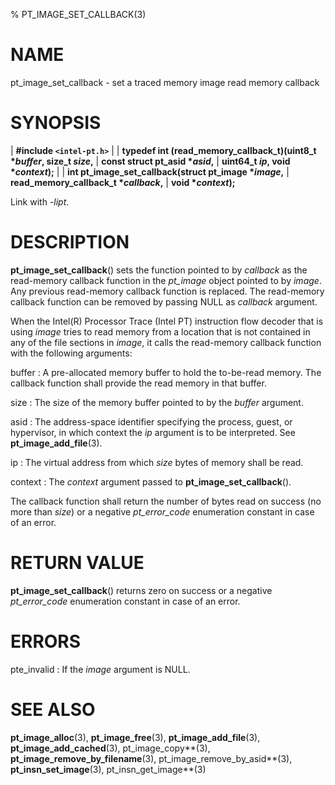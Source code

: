 % PT_IMAGE_SET_CALLBACK(3)

<!---
 ! Copyright (c) 2015-2025, Intel Corporation
 ! SPDX-License-Identifier: BSD-3-Clause
 !
 ! Redistribution and use in source and binary forms, with or without
 ! modification, are permitted provided that the following conditions are met:
 !
 !  * Redistributions of source code must retain the above copyright notice,
 !    this list of conditions and the following disclaimer.
 !  * Redistributions in binary form must reproduce the above copyright notice,
 !    this list of conditions and the following disclaimer in the documentation
 !    and/or other materials provided with the distribution.
 !  * Neither the name of Intel Corporation nor the names of its contributors
 !    may be used to endorse or promote products derived from this software
 !    without specific prior written permission.
 !
 ! THIS SOFTWARE IS PROVIDED BY THE COPYRIGHT HOLDERS AND CONTRIBUTORS "AS IS"
 ! AND ANY EXPRESS OR IMPLIED WARRANTIES, INCLUDING, BUT NOT LIMITED TO, THE
 ! IMPLIED WARRANTIES OF MERCHANTABILITY AND FITNESS FOR A PARTICULAR PURPOSE
 ! ARE DISCLAIMED. IN NO EVENT SHALL THE COPYRIGHT OWNER OR CONTRIBUTORS BE
 ! LIABLE FOR ANY DIRECT, INDIRECT, INCIDENTAL, SPECIAL, EXEMPLARY, OR
 ! CONSEQUENTIAL DAMAGES (INCLUDING, BUT NOT LIMITED TO, PROCUREMENT OF
 ! SUBSTITUTE GOODS OR SERVICES; LOSS OF USE, DATA, OR PROFITS; OR BUSINESS
 ! INTERRUPTION) HOWEVER CAUSED AND ON ANY THEORY OF LIABILITY, WHETHER IN
 ! CONTRACT, STRICT LIABILITY, OR TORT (INCLUDING NEGLIGENCE OR OTHERWISE)
 ! ARISING IN ANY WAY OUT OF THE USE OF THIS SOFTWARE, EVEN IF ADVISED OF THE
 ! POSSIBILITY OF SUCH DAMAGE.
 !-->

# NAME

pt_image_set_callback - set a traced memory image read memory callback


# SYNOPSIS

| **\#include `<intel-pt.h>`**
|
| **typedef int (read_memory_callback_t)(uint8_t \**buffer*, size_t *size*,**
|				                       **const struct pt_asid \**asid*,**
|				                       **uint64_t *ip*, void \**context*);**
|
| **int pt_image_set_callback(struct pt_image \**image*,**
|					        **read_memory_callback_t \**callback*,**
|                           **void \**context*);**

Link with *-lipt*.


# DESCRIPTION

**pt_image_set_callback**() sets the function pointed to by *callback* as the
read-memory callback function in the *pt_image* object pointed to by *image*.
Any previous read-memory callback function is replaced.  The read-memory
callback function can be removed by passing NULL as *callback* argument.

When the Intel(R) Processor Trace (Intel PT) instruction flow decoder that is
using *image* tries to read memory from a location that is not contained in any
of the file sections in *image*, it calls the read-memory callback function with
the following arguments:

buffer
:   A pre-allocated memory buffer to hold the to-be-read memory.  The callback
    function shall provide the read memory in that buffer.

size
:   The size of the memory buffer pointed to by the *buffer* argument.

asid
:   The address-space identifier specifying the process, guest, or hypervisor,
    in which context the *ip* argument is to be interpreted.  See
    **pt_image_add_file**(3).

ip
:   The virtual address from which *size* bytes of memory shall be read.

context
:   The *context* argument passed to **pt_image_set_callback**().

The callback function shall return the number of bytes read on success (no more
than *size*) or a negative *pt_error_code* enumeration constant in case of an
error.


# RETURN VALUE

**pt_image_set_callback**() returns zero on success or a negative
*pt_error_code* enumeration constant in case of an error.


# ERRORS

pte_invalid
:   If the *image* argument is NULL.


# SEE ALSO

**pt_image_alloc**(3), **pt_image_free**(3), **pt_image_add_file**(3),
**pt_image_add_cached**(3), pt_image_copy**(3),
**pt_image_remove_by_filename**(3), pt_image_remove_by_asid**(3),
**pt_insn_set_image**(3), pt_insn_get_image**(3)
